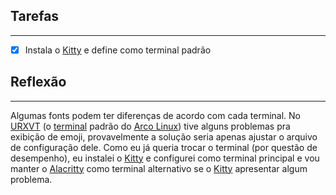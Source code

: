 ## Tarefas
---
- [X] Instala o [Kitty](api/2024/07/2024-07-09-Terminal_Kitty.md) e define como terminal padrão

##  Reflexão
---
Algumas fonts podem ter diferenças de acordo com cada terminal. No [URXVT](api/2024/07/2024-07-09-Terminal_URXVT.md) (o [terminal](api/2024/07/2024-07-09-Emulador_de_terminal.md) padrão do [Arco Linux](api/2024/07/2024-07-07-Arco_Linux.md)) tive alguns problemas pra exibição de emoji, provavelmente a solução seria apenas ajustar o arquivo de configuração dele. Como eu já queria trocar o terminal (por questão de desempenho), eu instalei o [Kitty](api/2024/07/2024-07-09-Terminal_Kitty.md) e configurei como terminal principal e vou manter o [Alacritty](api/2024/07/2024-07-09-Terminal_Alacritty.md) como terminal alternativo se o [Kitty](api/2024/07/2024-07-09-Terminal_Kitty.md) apresentar algum problema.